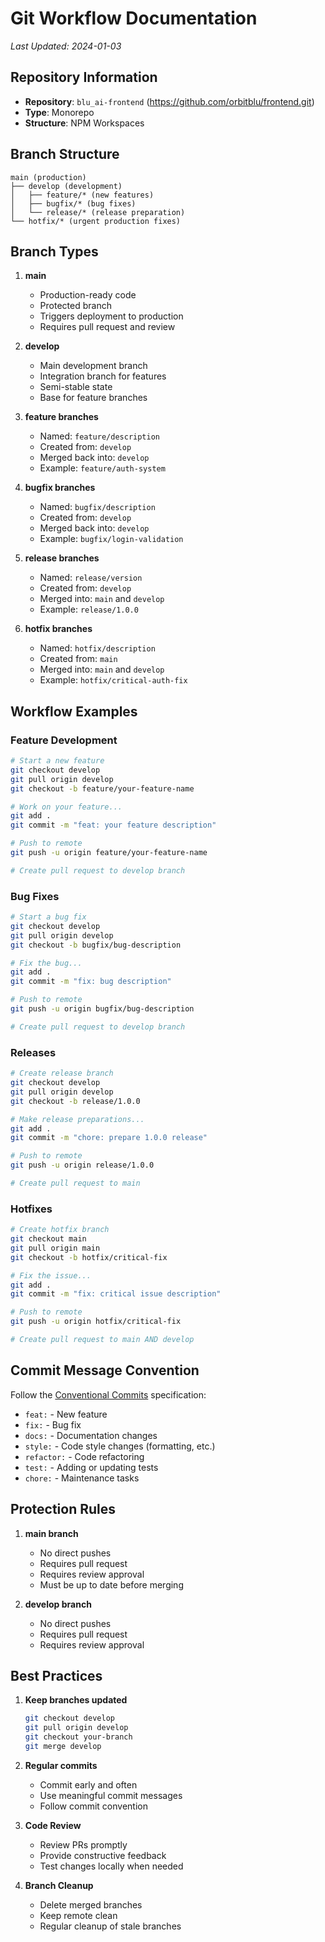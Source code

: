 # Git Workflow Documentation

*Last Updated: 2024-01-03*

## Repository Information

- **Repository**: `blu_ai-frontend` (https://github.com/orbitblu/frontend.git)
- **Type**: Monorepo
- **Structure**: NPM Workspaces

## Branch Structure

```
main (production)
├── develop (development)
│   ├── feature/* (new features)
│   ├── bugfix/* (bug fixes)
│   └── release/* (release preparation)
└── hotfix/* (urgent production fixes)
```

## Branch Types

1. **main**
   - Production-ready code
   - Protected branch
   - Triggers deployment to production
   - Requires pull request and review

2. **develop**
   - Main development branch
   - Integration branch for features
   - Semi-stable state
   - Base for feature branches

3. **feature branches**
   - Named: `feature/description`
   - Created from: `develop`
   - Merged back into: `develop`
   - Example: `feature/auth-system`

4. **bugfix branches**
   - Named: `bugfix/description`
   - Created from: `develop`
   - Merged back into: `develop`
   - Example: `bugfix/login-validation`

5. **release branches**
   - Named: `release/version`
   - Created from: `develop`
   - Merged into: `main` and `develop`
   - Example: `release/1.0.0`

6. **hotfix branches**
   - Named: `hotfix/description`
   - Created from: `main`
   - Merged into: `main` and `develop`
   - Example: `hotfix/critical-auth-fix`

## Workflow Examples

### Feature Development
```bash
# Start a new feature
git checkout develop
git pull origin develop
git checkout -b feature/your-feature-name

# Work on your feature...
git add .
git commit -m "feat: your feature description"

# Push to remote
git push -u origin feature/your-feature-name

# Create pull request to develop branch
```

### Bug Fixes
```bash
# Start a bug fix
git checkout develop
git pull origin develop
git checkout -b bugfix/bug-description

# Fix the bug...
git add .
git commit -m "fix: bug description"

# Push to remote
git push -u origin bugfix/bug-description

# Create pull request to develop branch
```

### Releases
```bash
# Create release branch
git checkout develop
git pull origin develop
git checkout -b release/1.0.0

# Make release preparations...
git add .
git commit -m "chore: prepare 1.0.0 release"

# Push to remote
git push -u origin release/1.0.0

# Create pull request to main
```

### Hotfixes
```bash
# Create hotfix branch
git checkout main
git pull origin main
git checkout -b hotfix/critical-fix

# Fix the issue...
git add .
git commit -m "fix: critical issue description"

# Push to remote
git push -u origin hotfix/critical-fix

# Create pull request to main AND develop
```

## Commit Message Convention

Follow the [Conventional Commits](https://www.conventionalcommits.org/) specification:

- `feat:` - New feature
- `fix:` - Bug fix
- `docs:` - Documentation changes
- `style:` - Code style changes (formatting, etc.)
- `refactor:` - Code refactoring
- `test:` - Adding or updating tests
- `chore:` - Maintenance tasks

## Protection Rules

1. **main branch**
   - No direct pushes
   - Requires pull request
   - Requires review approval
   - Must be up to date before merging

2. **develop branch**
   - No direct pushes
   - Requires pull request
   - Requires review approval

## Best Practices

1. **Keep branches updated**
   ```bash
   git checkout develop
   git pull origin develop
   git checkout your-branch
   git merge develop
   ```

2. **Regular commits**
   - Commit early and often
   - Use meaningful commit messages
   - Follow commit convention

3. **Code Review**
   - Review PRs promptly
   - Provide constructive feedback
   - Test changes locally when needed

4. **Branch Cleanup**
   - Delete merged branches
   - Keep remote clean
   - Regular cleanup of stale branches 